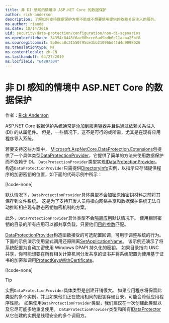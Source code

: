 ```yaml
---
title: 非 DI 感知的情境中 ASP.NET Core 的数据保护
author: rick-anderson
description: 了解如何支持数据保护方案不能或不想要使用提供的依赖关系注入的服务。
ms.author: riande
ms.date: 10/14/2016
uid: security/data-protection/configuration/non-di-scenarios
ms.openlocfilehash: 34354c8443f6ae00bcce6ad9bdb6c11aaaa25bf8
ms.sourcegitcommit: 5b0eca8c21550f95de3bb21096bd4fd4d9098026
ms.translationtype: MT
ms.contentlocale: zh-CN
ms.lasthandoff: 04/27/2019
ms.locfileid: "64897304"
---
```

# <a name="non-di-aware-scenarios-for-data-protection-in-aspnet-core"></a>非 DI 感知的情境中 ASP.NET Core 的数据保护

作者：[Rick Anderson](https://twitter.com/RickAndMSFT)

ASP.NET Core 数据保护系统通常是[添加到服务容器](xref:security/data-protection/consumer-apis/overview)并且供通过依赖关系注入 (DI) 的从属组件。 但是，一些情况下，这不是可行的或所需，尤其是在现有应用程序导入系统。

若要支持这些方案中， [Microsoft.AspNetCore.DataProtection.Extensions](https://www.nuget.org/packages/Microsoft.AspNetCore.DataProtection.Extensions/)包提供了一个具体类型[DataProtectionProvider](/dotnet/api/Microsoft.AspNetCore.DataProtection.DataProtectionProvider)，它提供了简单的方法来使用数据保护而不依赖于 DI。 `DataProtectionProvider`类型实现[IDataProtectionProvider](/dotnet/api/microsoft.aspnetcore.dataprotection.idataprotectionprovider)。 构造`DataProtectionProvider`只需提供[DirectoryInfo](/dotnet/api/system.io.directoryinfo)实例，以指示应存储提供程序的加密密钥的位置，如下面的代码示例中所示：

[!code-none[](non-di-scenarios/_static/nodisample1.cs)]

默认情况下，`DataProtectionProvider`具体类型不会加密原始密钥材料之前将其保存到文件系统。 这是为了支持开发人员将指向网络共享和数据保护系统无法自动推断相应现有静态密钥加密机制的方案。

此外，`DataProtectionProvider`具体类型不会[隔离应用](xref:security/data-protection/configuration/overview#per-application-isolation)默认情况下。 使用相同密钥的目录的所有应用可以都共享负载，只要他们[目的参数](xref:security/data-protection/consumer-apis/purpose-strings)匹配。

[DataProtectionProvider](/dotnet/api/microsoft.aspnetcore.dataprotection.dataprotectionprovider)构造函数接受的可选配置回调，可用于调整系统的行为。 下面的示例演示使用显式调用还原隔离[SetApplicationName](/dotnet/api/microsoft.aspnetcore.dataprotection.dataprotectionbuilderextensions.setapplicationname)。 该示例还演示了将系统配置为自动加密使用 Windows DPAPI 持久化的密钥。 如果目录指向 UNC 共享，你可能想要在所有相关计算机间分发共享的证书并将系统配置为使用基于证书的加密和调用[ProtectKeysWithCertificate](/dotnet/api/microsoft.aspnetcore.dataprotection.dataprotectionbuilderextensions.protectkeyswithcertificate)。

[!code-none[](non-di-scenarios/_static/nodisample2.cs)]

> [!TIP]
> 实例`DataProtectionProvider`具体类型是创建开销很大。 如果应用程序将保留此类型的多个实例，并且如果他们正在使用相同的密钥存储目录，可能会降低应用程序性能。 如果使用`DataProtectionProvider`类型，我们建议在一次创建此类型以及它尽可能多地重复使用。 `DataProtectionProvider`类型和所有[IDataProtector](/dotnet/api/microsoft.aspnetcore.dataprotection.idataprotector)从它创建的实例是线程安全的多个调用方。
